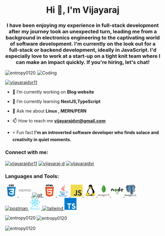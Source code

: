 <h1 align="center">Hi 👋, I'm Vijayaraj</h1>
<h3 align="center">I have been enjoying my experience in full-stack development after my journey took an unexpected turn, leading me from a background in electronics engineering to the captivating world of software development. I'm currently on the look out for a full-stack or backend development, ideally in JavaScript. I'd especially love to work at a start-up on a tight knit team where I can make an impact quickly. If you're hiring, let's chat!</h3>
<img align="right" alt="Coding" width="400" src="https://camo.githubusercontent.com/7de37139d0b4c1ce40865e799b446c0e963a3dd8fb68d239707237c40604fa3d/68747470733a2f2f63646e2e6472696262626c652e636f6d2f75736572732f3733303730332f73637265656e73686f74732f363538313234332f6176656e746f2e676966">
<p align="left"> <img src="https://komarev.com/ghpvc/?username=entropy0120&label=Profile%20views&color=0e75b6&style=flat" alt="entropy0120" /> </p>

<p align="left"> <a href="https://twitter.com/vijayarajdvr11" target="blank"><img src="https://img.shields.io/twitter/follow/vijayarajdvr11?logo=twitter&style=for-the-badge" alt="vijayarajdvr11" /></a> </p>

- 🔭 I’m currently working on **Blog website**

- 🌱 I’m currently learning **NextJS,TypeScript**

- 💬 Ask me about **Linux , MERN/PERN**

- 📫 How to reach me **vijayarajdvr@gmail.com**

- ⚡ Fun fact **I'm an introverted software developer who finds solace and creativity in quiet moments.**

<h3 align="left">Connect with me:</h3>
<p align="left">
<a href="https://twitter.com/vijayarajdvr11" target="blank"><img align="center" src="https://raw.githubusercontent.com/rahuldkjain/github-profile-readme-generator/master/src/images/icons/Social/twitter.svg" alt="vijayarajdvr11" height="30" width="40" /></a>
<a href="https://linkedin.com/in/vijayaraj-d" target="blank"><img align="center" src="https://raw.githubusercontent.com/rahuldkjain/github-profile-readme-generator/master/src/images/icons/Social/linked-in-alt.svg" alt="vijayaraj-d" height="30" width="40" /></a>
<a href="https://www.leetcode.com/vijayarajdvr" target="blank"><img align="center" src="https://raw.githubusercontent.com/rahuldkjain/github-profile-readme-generator/master/src/images/icons/Social/leet-code.svg" alt="vijayarajdvr" height="30" width="40" /></a>
</p>

<h3 align="left">Languages and Tools:</h3>
<p align="left"> <a href="https://www.w3schools.com/css/" target="_blank" rel="noreferrer"> <img src="https://raw.githubusercontent.com/devicons/devicon/master/icons/css3/css3-original-wordmark.svg" alt="css3" width="40" height="40"/> </a> <a href="https://expressjs.com" target="_blank" rel="noreferrer"> <img src="https://raw.githubusercontent.com/devicons/devicon/master/icons/express/express-original-wordmark.svg" alt="express" width="40" height="40"/> </a> <a href="https://git-scm.com/" target="_blank" rel="noreferrer"> <img src="https://www.vectorlogo.zone/logos/git-scm/git-scm-icon.svg" alt="git" width="40" height="40"/> </a> <a href="https://www.w3.org/html/" target="_blank" rel="noreferrer"> <img src="https://raw.githubusercontent.com/devicons/devicon/master/icons/html5/html5-original-wordmark.svg" alt="html5" width="40" height="40"/> </a> <a href="https://www.java.com" target="_blank" rel="noreferrer"> <img src="https://raw.githubusercontent.com/devicons/devicon/master/icons/java/java-original.svg" alt="java" width="40" height="40"/> </a> <a href="https://developer.mozilla.org/en-US/docs/Web/JavaScript" target="_blank" rel="noreferrer"> <img src="https://raw.githubusercontent.com/devicons/devicon/master/icons/javascript/javascript-original.svg" alt="javascript" width="40" height="40"/> </a> <a href="https://www.linux.org/" target="_blank" rel="noreferrer"> <img src="https://raw.githubusercontent.com/devicons/devicon/master/icons/linux/linux-original.svg" alt="linux" width="40" height="40"/> </a> <a href="https://www.mongodb.com/" target="_blank" rel="noreferrer"> <img src="https://raw.githubusercontent.com/devicons/devicon/master/icons/mongodb/mongodb-original-wordmark.svg" alt="mongodb" width="40" height="40"/> </a> <a href="https://nodejs.org" target="_blank" rel="noreferrer"> <img src="https://raw.githubusercontent.com/devicons/devicon/master/icons/nodejs/nodejs-original-wordmark.svg" alt="nodejs" width="40" height="40"/> </a> <a href="https://www.postgresql.org" target="_blank" rel="noreferrer"> <img src="https://raw.githubusercontent.com/devicons/devicon/master/icons/postgresql/postgresql-original-wordmark.svg" alt="postgresql" width="40" height="40"/> </a> <a href="https://postman.com" target="_blank" rel="noreferrer"> <img src="https://www.vectorlogo.zone/logos/getpostman/getpostman-icon.svg" alt="postman" width="40" height="40"/> </a> <a href="https://reactjs.org/" target="_blank" rel="noreferrer"> <img src="https://raw.githubusercontent.com/devicons/devicon/master/icons/react/react-original-wordmark.svg" alt="react" width="40" height="40"/> </a> <a href="https://tailwindcss.com/" target="_blank" rel="noreferrer"> <img src="https://www.vectorlogo.zone/logos/tailwindcss/tailwindcss-icon.svg" alt="tailwind" width="40" height="40"/> </a> <a href="https://www.typescriptlang.org/" target="_blank" rel="noreferrer"> <img src="https://raw.githubusercontent.com/devicons/devicon/master/icons/typescript/typescript-original.svg" alt="typescript" width="40" height="40"/> </a> </p>

<p><img align="left" src="https://github-readme-stats.vercel.app/api/top-langs?username=entropy0120&show_icons=true&locale=en&layout=compact" alt="entropy0120" /></p>

<p>&nbsp;<img align="center" src="https://github-readme-stats.vercel.app/api?username=entropy0120&show_icons=true&locale=en" alt="entropy0120" /></p>

<p><img align="center" src="https://github-readme-streak-stats.herokuapp.com/?user=entropy0120&" alt="entropy0120" /></p>
